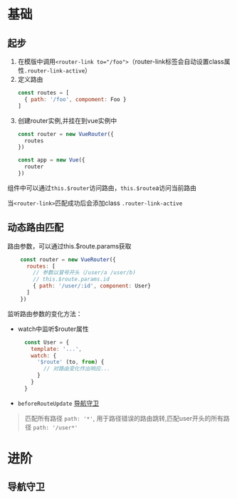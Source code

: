 # 基础

## 起步
1. 在模版中调用```<router-link to="/foo">```（router-link标签会自动设置class属性```.router-link-active```）
2. 定义路由
    ```javascript
    const routes = [
      { path: '/foo', compoment: Foo }
    ]
    ```
3. 创建router实例,并挂在到vue实例中
    ```javascript
    const router = new VueRouter({
      routes
    })

    const app = new Vue({
      router
    })
    ```

组件中可以通过```this.$router```访问路由，```this.$route```a访问当前路由
  
当```<router-link>```匹配成功后会添加class
```.router-link-active```

## 动态路由匹配

路由参数，可以通过this.$route.params获取
```javascript
    const router = new VueRouter({
      routes: [
        // 参数以冒号开头（/user/a /user/b)
        // this.$route.params.id
        { path: '/user/:id', component: User}
      ]
    })
```
监听路由参数的变化方法：
- watch中监听$router属性
  ```javascript
    const User = {
      template: '...',
      watch: {
        '$route' (to, from) {
          // 对路由变化作出响应...
        }
      }
    }
  ```
- ```beforeRouteUpdate``` [导航守卫](##导航守卫)

> 匹配所有路径 ```path: '*'```, 用于路径错误的路由跳转,匹配user开头的所有路径 ```path: '/user*'```


# 进阶


## 导航守卫
